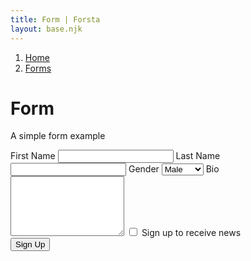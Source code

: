 ```yaml
---
title: Form | Forsta
layout: base.njk
---
```


<nav aria-label="breadcrumb">
  <ol class="breadcrumbs">
    <li><a href="/">Home</a></li>
    <li><a href="/forms">Forms</a></li>
  </ol>
</nav>

# Form

A simple form example

<form>
  <label>
    First Name
    <input type="text" id="first_name" />
  </label>
  <label>
    Last Name
    <input type="text" id="last_name" />
  </label>
  <label>
    Gender
    <select id="gender">
      <option value="male">Male</option>
      <option value="female">Female</option>
    </select>
  </label>
  <label>
    Bio
    <textarea id="bio" rows="6"></textarea>
  </label>
  <label class="checkbox">
    <input type="checkbox" id="newsletter" />
    <span>Sign up to receive news</span>
  </label>
  <div>
    <button type="submit">Sign Up</button>
  </div>
</form>
